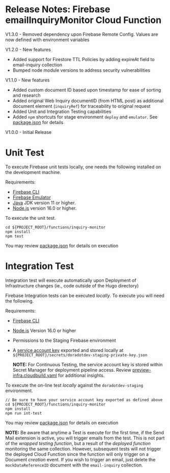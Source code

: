 # Release Notes: Firebase emailInquiryMonitor Cloud Function

V1.3.0 - Removed dependency upon Firebase Remote Config.  Values are now defined with environment variables

V1.2.0 - New features
 - Added support for Firestore TTL Policies by adding expireAt field to email-inquiry collection
 - Bumped node module versions to address security vulnerabilities

V1.1.0 - New features
 - Added custom document ID based upon timestamp for ease of sorting and research
 - Added original Web Inquiry documentID (from HTML post) as additional document element (`inquiryRef`) for traceability to original request
 - Added Unit and Integration Testing capabilities
 - Added `npm` shortcuts for stage environment `deploy` and `emulator`.  See [package.json](./package.json) for details

V1.0.0 - Initial Release

# Unit Test
To execute Firebase unit tests locally, one needs the following installed on the development machine.

Requirements:

- [Firebase CLI](https://firebase.google.com/docs/cli)
- [Firebase Emulator](https://firebase.google.com/docs/emulator-suite/install_and_configure)
- [Java](https://jdk.java.net/) JDK version 11 or higher.
- [Node.js](https://nodejs.org/en/download) version 16.0 or higher.

To execute the unit test.
```shell
cd ${PROJECT_ROOT}/functions/inquiry-monitor
npm install
npm test
```

You may review [package.json](./package.json) for details on execution

# Integration Test

Integration test will execute automatically upon Deployment of Infrastructure changes (ie., code outside of the Hugo directory)

Firebase Integration tests can be executed *locally*.  To execute you will need the following.

Requirements:

- [Firebase CLI](https://firebase.google.com/docs/cli)
- [Node.js](https://nodejs.org/en/download) Version 16.0 or higher
- Permissions to the Staging Firebase environment
- A [service account key](https://firebase.google.com/docs/functions/unit-testing#online-mode) exported and stored locally at `${PROJECT_ROOT}/secrets/doradotdev-staging-private-key.json`

    **NOTE:** For Continuous Testing, the service account key is stored within Secret Manager for deployment pipeline access.  Review [preview-infra.cloudbuild.yaml](../../ci/preview-infra.cloudbuild.yaml) for additional insights.

To execute the on-line test *locally* against the `doradotdev-staging` environment.

```shell
// Be sure to have your service account key exported as defined above
cd ${PROJECT_ROOT}/functions/inquiry-monitor
npm install
npm run int-test
```

You may review [package.json](./package.json) for details on execution

**NOTE:** Be aware that anytime a Test is execute for the first time, if the Send Mail extension is active, you will trigger emails from the test.  This is not part of the *wrapped testing function*, but a result of the *deployed function* monitoring the same collection. However, subsequent tests will not trigger the deployed Cloud Function since the function will only trigger on a Document *creation* event.  If you wish to trigger an email, just delete the `mockDataReferenceID` document with the `email-inquiry` collection.
